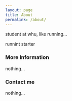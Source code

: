 ```yaml
---
layout: page
title: About
permalink: /about/
---
```


student at whu, like running... 

runnint starter


### More Information

nothing...


### Contact me

nothing...
